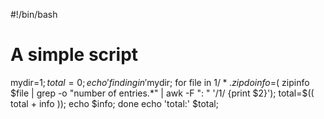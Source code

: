 #!/bin/bash
# A simple script

mydir=$1;
total=0;
echo 'finding in '$mydir;
for file in $1/*.zip
do
  info=$( zipinfo $file | grep -o "number of entries.*" | awk -F  ": " '/1/ {print $2}');
  total=$(( total + info ));
  echo $info;
done
echo 'total:' $total;
